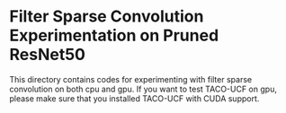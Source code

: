 # Filter Sparse Convolution Experimentation on Pruned ResNet50

This directory contains codes for experimenting with filter sparse convolution on both cpu and gpu. If you want to test TACO-UCF on gpu, please make sure that you installed TACO-UCF with CUDA support.
